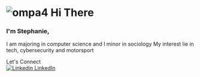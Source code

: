
# ![ompa4](https://github.com/user-attachments/assets/bddac7a1-e7d6-499c-8a03-4312d2ab8736) Hi There 

### I'm Stephanie,
I am majoring in computer science and I minor in sociology 
My interest lie in tech, cybersecurity and motorsport

Let's Connect<br/>
[![Linkedin](https://i.sstatic.net/gVE0j.png) LinkedIn](https://www.linkedin.com/in/stephanie-abundio/)
&nbsp;









